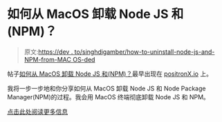 # 如何从 MacOS 卸载 Node JS 和(NPM)？

> 原文:[https://dev . to/singhdigamber/how-to-uninstall-node-js-and-NPM-from-MAC OS-ded](https://dev.to/singhdigamber/how-to-uninstall-node-js-and-npm-from-macos-ded)

帖子[如何从 MacOS 卸载 Node JS 和(NPM)？](https://www.positronx.io/how-to-uninstall-node-js-and-npm-from-macos/)最早出现在 [positronX.io](https://www.positronx.io) 上。

我将一步一步地和你分享如何从 MacOS 卸载 Node JS 和 Node Package Manager(NPM)的过程。我会用 MacOS 终端彻底卸载 Node JS 和 NPM。

[点击此处阅读更多信息](https://www.positronx.io/how-to-uninstall-node-js-and-npm-from-macos/)